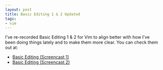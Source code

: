 ```yaml
---
layout: post
title: Basic Editing 1 & 2 Updated
tags:
- vim
---
```

I've re-recorded Basic Editing 1 & 2 for Vim to align better with how I've been doing things lately and to make them more clear. You can check them out at:

- [Basic Editing (Screencast 1)](http://www.derekwyatt.org/vim/vim-tutorial-videos/vim-novice-tutorial-videos/#Basic_Editing_1)
- [Basic Editing (Screencast 2)](http://www.derekwyatt.org/vim/vim-tutorial-videos/vim-novice-tutorial-videos/#Basic_Editing_2)

